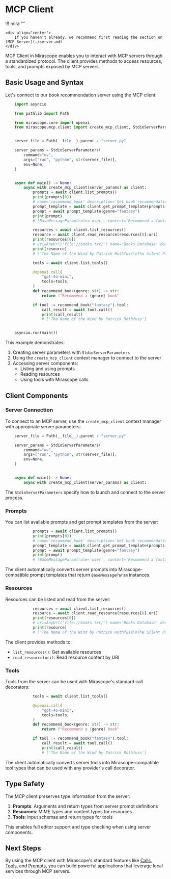 # MCP Client

!!! mira ""

    <div align="center">
        If you haven't already, we recommend first reading the section on [MCP Server](./server.md)
    </div>

MCP Client in Mirascope enables you to interact with MCP servers through a standardized protocol. The client provides methods to access resources, tools, and prompts exposed by MCP servers.

## Basic Usage and Syntax

Let's connect to our book recommendation server using the MCP client:

```python hl_lines="11-15 19-26 28-33 35 39 44-47"
    import asyncio

    from pathlib import Path

    from mirascope.core import openai
    from mirascope.mcp.client import create_mcp_client, StdioServerParameters


    server_file = Path(__file__).parent / "server.py"

    server_params = StdioServerParameters(
        command="uv",
        args=["run", "python", str(server_file)],
        env=None,
    )


    async def main() -> None:
        async with create_mcp_client(server_params) as client:
            prompts = await client.list_prompts()
            print(prompts[0])
            # name='recommend_book' description='Get book recommendations by genre.' arguments=[PromptArgument(name='genre', description='Genre of book to recommend (fantasy, mystery, sci-fi, etc.)', required=True)]
            prompt_template = await client.get_prompt_template(prompts[0].name)
            prompt = await prompt_template(genre="fantasy")
            print(prompt)
            # [BaseMessageParam(role='user', content='Recommend a fantasy book')]

            resources = await client.list_resources()
            resource = await client.read_resource(resources[0].uri)
            print(resources[0])
            # uri=AnyUrl('file://books.txt/') name='Books Database' description='Read the books database file.' mimeType='text/plain'
            print(resource)
            # ['The Name of the Wind by Patrick Rothfuss\nThe Silent Patient by Alex Michaelides']

            tools = await client.list_tools()

            @openai.call(
                "gpt-4o-mini",
                tools=tools,
            )
            def recommend_book(genre: str) -> str:
                return f"Recommend a {genre} book"

            if tool := recommend_book("fantasy").tool:
                call_result = await tool.call()
                print(call_result)
                # ['The Name of the Wind by Patrick Rothfuss']


    asyncio.run(main())
```

This example demonstrates:

1. Creating server parameters with `StdioServerParameters`
2. Using the `create_mcp_client` context manager to connect to the server
3. Accessing server components:
   - Listing and using prompts
   - Reading resources 
   - Using tools with Mirascope calls

## Client Components

### Server Connection

To connect to an MCP server, use the `create_mcp_client` context manager with appropriate server parameters:

```python hl_lines="3-7 11"
    server_file = Path(__file__).parent / "server.py"

    server_params = StdioServerParameters(
        command="uv",
        args=["run", "python", str(server_file)],
        env=None,
    )


    async def main() -> None:
        async with create_mcp_client(server_params) as client:
```

The `StdioServerParameters` specify how to launch and connect to the server process.

### Prompts

You can list available prompts and get prompt templates from the server:

```python
            prompts = await client.list_prompts()
            print(prompts[0])
            # name='recommend_book' description='Get book recommendations by genre.' arguments=[PromptArgument(name='genre', description='Genre of book to recommend (fantasy, mystery, sci-fi, etc.)', required=True)]
            prompt_template = await client.get_prompt_template(prompts[0].name)
            prompt = await prompt_template(genre="fantasy")
            print(prompt)
            # [BaseMessageParam(role='user', content='Recommend a fantasy book')]
```

The client automatically converts server prompts into Mirascope-compatible prompt templates that return `BaseMessageParam` instances.

### Resources

Resources can be listed and read from the server:

```python
            resources = await client.list_resources()
            resource = await client.read_resource(resources[0].uri)
            print(resources[0])
            # uri=AnyUrl('file://books.txt/') name='Books Database' description='Read the books database file.' mimeType='text/plain'
            print(resource)
            # ['The Name of the Wind by Patrick Rothfuss\nThe Silent Patient by Alex Michaelides']
```

The client provides methods to:
- `list_resources()`: Get available resources
- `read_resource(uri)`: Read resource content by URI

### Tools

Tools from the server can be used with Mirascope's standard call decorators:

```python hl_lines="1 5 10-13"
            tools = await client.list_tools()

            @openai.call(
                "gpt-4o-mini",
                tools=tools,
            )
            def recommend_book(genre: str) -> str:
                return f"Recommend a {genre} book"

            if tool := recommend_book("fantasy").tool:
                call_result = await tool.call()
                print(call_result)
                # ['The Name of the Wind by Patrick Rothfuss']
```

The client automatically converts server tools into Mirascope-compatible tool types that can be used with any provider's call decorator.

## Type Safety

The MCP client preserves type information from the server:

1. **Prompts**: Arguments and return types from server prompt definitions
2. **Resources**: MIME types and content types for resources
3. **Tools**: Input schemas and return types for tools

This enables full editor support and type checking when using server components.


## Next Steps

By using the MCP client with Mirascope's standard features like [Calls](../calls.md), [Tools](../tools.md), and [Prompts](../prompts.md), you can build powerful applications that leverage local services through MCP servers.
